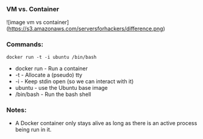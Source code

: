 ### VM vs. Container
![image vm vs container]
(https://s3.amazonaws.com/serversforhackers/difference.png)

### Commands:
```
docker run -t -i ubuntu /bin/bash
```
* docker run - Run a container
* -t - Allocate a (pseudo) tty
* -i - Keep stdin open (so we can interact with it)
* ubuntu - use the Ubuntu base image
* /bin/bash - Run the bash shell


### Notes:
- A Docker container only stays alive as long as there is an active process being run in it.
